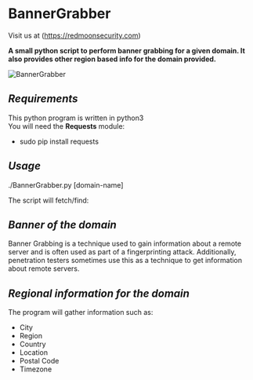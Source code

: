 # BannerGrabber

Visit us at (https://redmoonsecurity.com)

**A small python script to perform banner grabbing for a given domain. It also provides other region based info for the domain provided.**

![BannerGrabber](https://user-images.githubusercontent.com/62467907/78382818-b72fc100-75d7-11ea-9fd3-2cc6901609d9.png)

## *Requirements*

This python program is written in python3<br/>You will need the **Requests** module:

* sudo pip install requests

## *Usage*

./BannerGrabber.py [domain-name]

The script will fetch/find:

## *Banner of the domain*

Banner Grabbing is a technique used to gain information about a remote server and is often used as part of a fingerprinting attack. Additionally, penetration testers sometimes use this as a technique to get information about remote servers.

## *Regional information for the domain*

The program will gather information such as:
* City
* Region
* Country
* Location
* Postal Code
* Timezone
